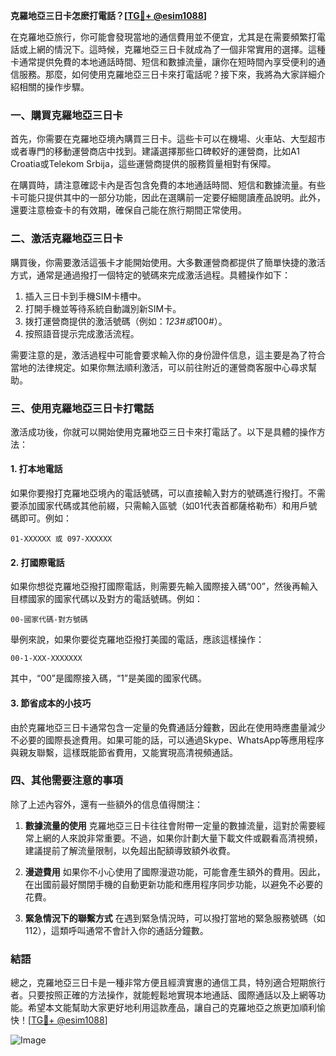**克羅地亞三日卡怎麽打電話？[[TG💪+ @esim1088](https://t.me/s/esim1088)]**

在克羅地亞旅行，你可能會發現當地的通信費用並不便宜，尤其是在需要頻繁打電話或上網的情況下。這時候，克羅地亞三日卡就成為了一個非常實用的選擇。這種卡通常提供免費的本地通話時間、短信和數據流量，讓你在短時間內享受便利的通信服務。那麼，如何使用克羅地亞三日卡來打電話呢？接下來，我將為大家詳細介紹相關的操作步驟。

### **一、購買克羅地亞三日卡**

首先，你需要在克羅地亞境內購買三日卡。這些卡可以在機場、火車站、大型超市或者專門的移動運營商店中找到。建議選擇那些口碑較好的運營商，比如A1 Croatia或Telekom Srbija，這些運營商提供的服務質量相對有保障。

在購買時，請注意確認卡內是否包含免費的本地通話時間、短信和數據流量。有些卡可能只提供其中的一部分功能，因此在選購前一定要仔細閱讀產品說明。此外，還要注意檢查卡的有效期，確保自己能在旅行期間正常使用。

### **二、激活克羅地亞三日卡**

購買後，你需要激活這張卡才能開始使用。大多數運營商都提供了簡單快捷的激活方式，通常是通過撥打一個特定的號碼來完成激活過程。具體操作如下：

1. 插入三日卡到手機SIM卡槽中。
2. 打開手機並等待系統自動識別新SIM卡。
3. 拨打運營商提供的激活號碼（例如：*123#或*100#）。
4. 按照語音提示完成激活流程。

需要注意的是，激活過程中可能會要求輸入你的身份證件信息，這主要是為了符合當地的法律規定。如果你無法順利激活，可以前往附近的運營商客服中心尋求幫助。

### **三、使用克羅地亞三日卡打電話**

激活成功後，你就可以開始使用克羅地亞三日卡來打電話了。以下是具體的操作方法：

#### **1. 打本地電話**
如果你要撥打克羅地亞境內的電話號碼，可以直接輸入對方的號碼進行撥打。不需要添加國家代碼或其他前綴，只需輸入區號（如01代表首都薩格勒布）和用戶號碼即可。例如：
```
01-XXXXXX 或 097-XXXXXX
```

#### **2. 打國際電話**
如果你想從克羅地亞撥打國際電話，則需要先輸入國際接入碼“00”，然後再輸入目標國家的國家代碼以及對方的電話號碼。例如：
```
00-國家代碼-對方號碼
```
舉例來說，如果你要從克羅地亞撥打美國的電話，應該這樣操作：
```
00-1-XXX-XXXXXXX
```
其中，“00”是國際接入碼，“1”是美國的國家代碼。

#### **3. 節省成本的小技巧**
由於克羅地亞三日卡通常包含一定量的免費通話分鐘數，因此在使用時應盡量減少不必要的國際長途費用。如果可能的話，可以通過Skype、WhatsApp等應用程序與親友聯繫，這樣既能節省費用，又能實現高清視頻通話。

### **四、其他需要注意的事項**

除了上述內容外，還有一些額外的信息值得關注：

1. **數據流量的使用**
   克羅地亞三日卡往往會附帶一定量的數據流量，這對於需要經常上網的人來說非常重要。不過，如果你計劃大量下載文件或觀看高清視頻，建議提前了解流量限制，以免超出配額導致額外收費。

2. **漫遊費用**
   如果你不小心使用了國際漫遊功能，可能會產生額外的費用。因此，在出國前最好關閉手機的自動更新功能和應用程序同步功能，以避免不必要的花費。

3. **緊急情況下的聯繫方式**
   在遇到緊急情況時，可以撥打當地的緊急服務號碼（如112），這類呼叫通常不會計入你的通話分鐘數。

### **結語**

總之，克羅地亞三日卡是一種非常方便且經濟實惠的通信工具，特別適合短期旅行者。只要按照正確的方法操作，就能輕鬆地實現本地通話、國際通話以及上網等功能。希望本文能幫助大家更好地利用這款產品，讓自己的克羅地亞之旅更加順利愉快！[[TG💪+ @esim1088](https://t.me/s/esim1088)] 

![Image](https://i.postimg.cc/4NQfJmqS/Snipaste-2025-05-13-00-14-12.png)
